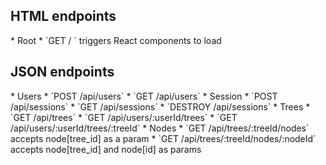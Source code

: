 <h2> HTML endpoints </h2>
  * Root
    * `GET / ` triggers React components to load

<h2>  JSON endpoints </h2>
  * Users
    * `POST /api/users`
    * `GET /api/users`
  * Session
    * `POST /api/sessions`
    * `GET /api/sessions`
    * `DESTROY /api/sessions`
  * Trees
    * `GET /api/trees`
    * `GET /api/users/:userId/trees`
    * `GET /api/users/:userId/trees/:treeId`
  * Nodes
    * `GET /api/trees/:treeId/nodes`
      accepts node[tree_id] as a param
    * `GET /api/trees/:treeId/nodes/:nodeId`
      accepts node[tree_id] and node[id] as params
